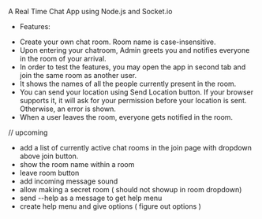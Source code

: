 A Real Time Chat App using Node.js and Socket.io

* Features:
- Create your own chat room. Room name is case-insensitive.
- Upon entering your chatroom, Admin greets you and notifies everyone in the room of your arrival.
- In order to test the features, you may open the app in second tab and join the same room as another user.
- It shows the names of all the people currently present in the room.
- You can send your location using Send Location button. If your browser supports it, it will ask for your permission before your location is sent. Otherwise, an error is shown.
- When a user leaves the room, everyone gets notified in the room.

// upcoming
 - add a list of currently active chat rooms in the join page with dropdown above join button.
 - show the room name within a room
 - leave room button
 - add incoming message sound
 - allow making a secret room ( should not showup in room dropdown)
 - send --help as a message to get help menu
 - create help menu and give options ( figure out options )